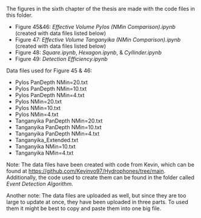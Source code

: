 The figures in the sixth chapter of the thesis are made with the code files in this folder.

* Figure 45&46: *Effective Volume Pylos (NMin Comparison).ipynb* (created with data files listed below)
* Figure 47: *Effective Volume Tanganyika (NMin Comparison).ipynb* (created with data files listed below)
* Figure 48: *Square.ipynb*, *Hexagon.ipynb*, & *Cyllinder.ipynb*
* Figure 49: *Detection Efficiency.ipynb*

Data files used for Figure 45 & 46:
* Pylos PanDepth NMin=20.txt
* Pylos PanDepth NMin=10.txt
* Pylos PanDepth NMin=4.txt
* Pylos NMin=20.txt
* Pylos NMin=10.txt
* Pylos NMin=4.txt
* Tanganyika PanDepth NMin=20.txt
* Tanganyika PanDepth NMin=10.txt
* Tanganyika PanDepth NMin=4.txt
* Tanganyika_Extended.txt
* Tanganyika NMin=10.txt
* Tanganyika NMin=4.txt

Note: The data files have been created with code from Kevin, which can be found at https://github.com/Kevinvo97/Hydrophones/tree/main. Additionally, the code used to create them can be found in the folder called *Event Detection Algorithm*.

Another note: The data files are uploaded as well, but since they are too large to update at once, they have been uploaded in three parts. To used them it might be best to copy and paste them into one big file.
